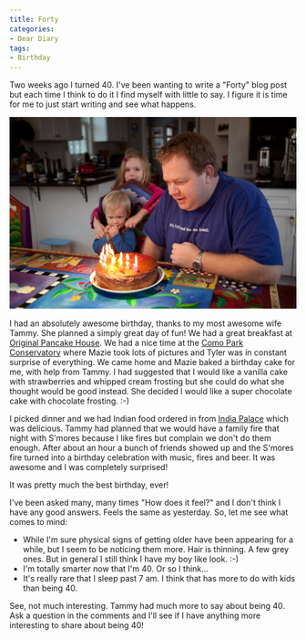 ```yaml
---
title: Forty
categories:
- Dear Diary
tags:
- Birthday
---
```


Two weeks ago I turned 40. I've been wanting to write a "Forty" blog post but each time I think to do it I find myself with little to say. I figure it is time for me to just start writing and see what happens.

![](/assets/posts/2012/20120103-163716-0001.jpg)

I had an absolutely awesome birthday, thanks to my most awesome wife Tammy. She planned a simply great day of fun! We had a great breakfast at [Original Pancake House](http://www.originalpancakehouse.com/). We had a nice time at the [Como Park Conservatory](http://www.comozooconservatory.org/) where Mazie took lots of pictures and Tyler was in constant surprise of everything. We came home and Mazie baked a birthday cake for me, with help from Tammy. I had suggested that I would like a vanilla cake with strawberries and whipped cream frosting but she could do what she thought would be good instead. She decided I would like a super chocolate cake with chocolate frosting. :-)

I picked dinner and we had Indian food ordered in from [India Palace](http://www.indiapalace.org/) which was delicious. Tammy had planned that we would have a family fire that night with S'mores because I like fires but complain we don't do them enough. After about an hour a bunch of friends showed up and the S'mores fire turned into a birthday celebration with music, fires and beer. It was awesome and I was completely surprised!

It was pretty much the best birthday, ever!

I've been asked many, many times "How does it feel?" and I don't think I have any good answers. Feels the same as yesterday. So, let me see what comes to mind:

  * While I'm sure physical signs of getting older have been appearing for a while, but I seem to be noticing them more. Hair is thinning. A few grey ones. But in general I still think I have my boy like look. :-)
  * I'm totally smarter now that I'm 40. Or so I think...
  * It's really rare that I sleep past 7 am. I think that has more to do with kids than being 40.

See, not much interesting. Tammy had much more to say about being 40. Ask a question in the comments and I'll see if I have anything more interesting to share about being 40!
